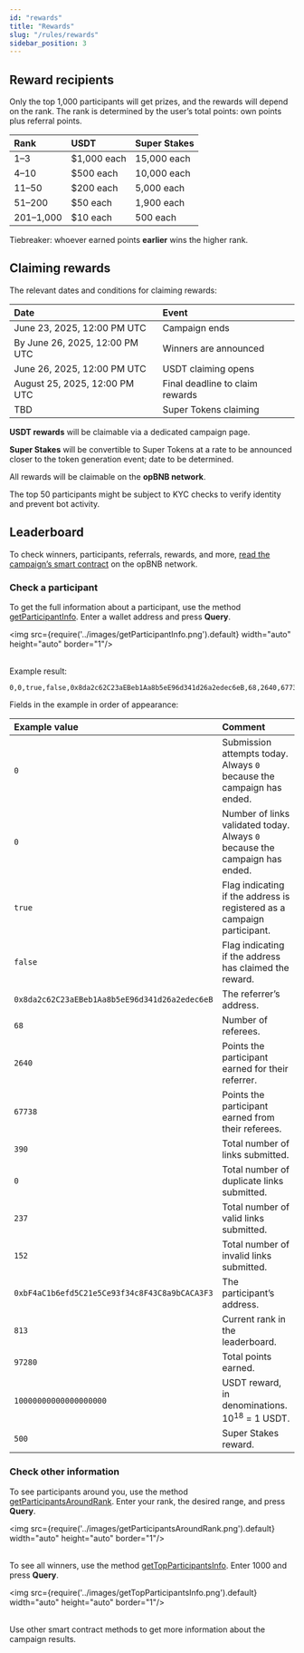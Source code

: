 ```yaml
---
id: "rewards"
title: "Rewards"
slug: "/rules/rewards"
sidebar_position: 3
---
```


## Reward recipients

Only the top 1,000 participants will get prizes, and the rewards will depend on the rank. The rank is determined by the user’s total points: own points plus referral points.

| **Rank**  | **USDT**    | **Super Stakes** |
| :-        | :-          | :- |
| 1–3       | $1,000 each | 15,000 each |
| 4–10      | $500 each   | 10,000 each |
| 11–50     | $200 each   | 5,000 each |
| 51–200    | $50 each    | 1,900 each |
| 201–1,000 | $10 each    | 500 each |

Tiebreaker: whoever earned points **earlier** wins the higher rank.

## Claiming rewards

The relevant dates and conditions for claiming rewards:

| **Date**                       | **Event** |
| :-                             | :- |
| June 23, 2025, 12:00 PM UTC    | Campaign ends |
| By June 26, 2025, 12:00 PM UTC | Winners are announced |
| June 26, 2025, 12:00 PM UTC    | USDT claiming opens |
| August 25, 2025, 12:00 PM UTC  | Final deadline to claim rewards |
| TBD                            | Super Tokens claiming |

**USDT rewards** will be claimable via a dedicated campaign page.

**Super Stakes** will be convertible to Super Tokens at a rate to be announced closer to the token generation event; date to be determined.

All rewards will be claimable on the **opBNB network**.

The top 50 participants might be subject to KYC checks to verify identity and prevent bot activity.

## Leaderboard

To check winners, participants, referrals, rewards, and more, [read the campaign’s smart contract](https://opbnb.bscscan.com/address/0x8c77ef6ed2ee514d1754fbfc2710d70e9d6ba871#readContract) on the opBNB network.

### Check a participant

To get the full information about a participant, use the method [getParticipantInfo](https://opbnb.bscscan.com/address/0x8c77ef6ed2ee514d1754fbfc2710d70e9d6ba871#readContract#F12). Enter a wallet address and press **Query**.

<img src={require('../images/getParticipantInfo.png').default} width="auto" height="auto" border="1"/>
<br/>
<br/>

Example result:

```text
0,0,true,false,0x8da2c62C23aEBeb1Aa8b5eE96d341d26a2edec6eB,68,2640,67738,390,0,237,152,0xbF4aC1b6efd5C21e5Ce93f34c8F43C8a9bCACA3F3,813,97280,10000000000000000000,500
```

Fields in the example in order of appearance:

| **Example value**                             | **Comment** |
| :-                                            | :- |
| `0`                                           | Submission attempts today. Always `0` because the campaign has ended. |
| `0`                                           | Number of links validated today. Always `0` because the campaign has ended. |
| `true`                                        | Flag indicating if the address is registered as a campaign participant. |
| `false`                                       | Flag indicating if the address has claimed the reward. |
| `0x8da2c62C23aEBeb1Aa8b5eE96d341d26a2edec6eB` | The referrer’s address. |
| `68`                                          | Number of referees. |
| `2640`                                        | Points the participant earned for their referrer. |
| `67738`                                       | Points the participant earned from their referees. |
| `390`                                         | Total number of links submitted. |
| `0`                                           | Total number of duplicate links submitted. |
| `237`                                         | Total number of valid links submitted. |
| `152`                                         | Total number of invalid links submitted. |
| `0xbF4aC1b6efd5C21e5Ce93f34c8F43C8a9bCACA3F3` | The participant’s address. |
| `813`                                         | Current rank in the leaderboard. |
| `97280`                                       | Total points earned. |
| `10000000000000000000`                        | USDT reward, in denominations. 10<sup>18</sup> = 1 USDT. |
| `500`                                         | Super Stakes reward. |

### Check other information

To see participants around you, use the method [getParticipantsAroundRank](https://opbnb.bscscan.com/address/0x8c77ef6ed2ee514d1754fbfc2710d70e9d6ba871#readContract#F16). Enter your rank, the desired range, and press **Query**.

<img src={require('../images/getParticipantsAroundRank.png').default} width="auto" height="auto" border="1"/>
<br/>
<br/>

To see all winners, use the method [getTopParticipantsInfo](https://opbnb.bscscan.com/address/0x8c77ef6ed2ee514d1754fbfc2710d70e9d6ba871#readContract#F21). Enter 1000 and press **Query**.

<img src={require('../images/getTopParticipantsInfo.png').default} width="auto" height="auto" border="1"/>
<br/>
<br/>

Use other smart contract methods to get more information about the campaign results.